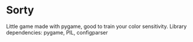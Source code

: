 # Sorty
Little game made with pygame, good to train your color sensitivity.
Library dependencies: pygame, PIL, configparser
